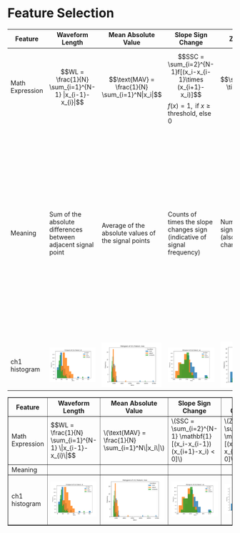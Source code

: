 # Feature Selection
| Feature | Waveform Length | Mean Absolute Value| Slope Sign Change | Zero Crossing| Variance| Sample Entropy|
| --- | --- | --- | --- | --- | --- | --- |
| Math Expression| $$WL = \frac{1}{N} \sum_{i=1}^{N-1} \|x_{i-1}-x_{i}\|$$ | $$\text{MAV} = \frac{1}{N} \sum_{i=1}^N\|x_i\|$$ | $$SSC = \sum_{i=2}^{N-1}f[(x_i-x_{i-1}\times (x_{i+1}-x_i)]$$ $f(x) = 1, \text{ if } x \geq \text{threshold, else }0$| $$\sum_{i=1}^N[(x_i \times x_{i-1}) < 0]$$| $$\frac{1}{N-1} \sum(x_i-\bar x)^2$$| NA|
| Meaning| Sum of the absolute differences between adjacent signal point| Average of the absolute values of the signal points| Counts of times the slope changes sign (indicative of signal frequency)| Number of the times signal crosses zero (also frequency characteristic)| Averaged squared deviation of the data from its mean (measures dispersion)| Complexity measure, assessing the regularity and unpredictability of a time-series. It quantifies the likelihood that runs of patterns that are close for M observations remain close on subsequent incremental comparisons. Lower values of SampEn indicate more self-similarity or regularity in the data, while higher values suggest a higher degree of complexity or irregularity|
| ch1 histogram | <img src="https://github.com/AlexisWu-01/EMG-offline-analysis/blob/main/feature_plots/ch1_wl.png?raw=true" width="300"/> | <img src="https://github.com/AlexisWu-01/EMG-offline-analysis/blob/main/feature_plots/ch1_mav.png?raw=true" width="300"/> | <img src="https://github.com/AlexisWu-01/EMG-offline-analysis/blob/main/feature_plots/ch1_ssc.png?raw=true" width="300"/> | <img src="https://github.com/AlexisWu-01/EMG-offline-analysis/blob/main/feature_plots/ch1_zc.png?raw=true" width="300"/> | <img src="https://github.com/AlexisWu-01/EMG-offline-analysis/blob/main/feature_plots/ch1_var.png?raw=true" width="300"/> | <img src="https://github.com/AlexisWu-01/EMG-offline-analysis/blob/main/feature_plots/ch1_sampen.png?raw=true" width="300"/> |


<head>
    <script type="text/javascript" async src="https://cdnjs.cloudflare.com/ajax/libs/mathjax/2.7.7/MathJax.js?config=TeX-MML-AM_CHTML"></script>
</head>
<table border="1">
    <thead>
        <tr>
            <th>Feature</th>
            <th>Waveform Length</th>
            <th>Mean Absolute Value</th>
            <th>Slope Sign Change</th>
            <th>Zero Crossing</th>
            <th>Variance</th>
            <th>Sample Entropy</th>
        </tr>
    </thead>
    <tbody>
        <tr>
            <td>Math Expression</td>
            <td>$$WL = \frac{1}{N} \sum_{i=1}^{N-1} \|x_{i-1}-x_{i}\|$$</td>
            <td>\(\text{MAV} = \frac{1}{N} \sum_{i=1}^N\|x_i\|\)</td>
            <td>\(SSC = \sum_{i=2}^{N-1} \mathbf{1}[(x_i-x_{i-1})(x_{i+1}-x_i) < 0]\)</td>
            <td>\(ZC = \sum_{i=1}^N \mathbf{1}[(x_i \times x_{i-1}) < 0]\)</td>
            <td>\(\text{VAR} = \frac{1}{N-1} \sum_{i=1}^N(x_i-\bar x)^2\)</td>
            <td>\(\text{SampEn} = -\ln\left(\frac{A}{B}\right)\)</td>
        </tr>
        <tr>
            <td>Meaning</td>
            <td><!-- Your description for Waveform Length --></td>
            <td><!-- Your description for Mean Absolute Value --></td>
            <td><!-- Your description for Slope Sign Change --></td>
            <td><!-- Your description for Zero Crossing --></td>
            <td><!-- Your description for Variance --></td>
            <td><!-- Your description for Sample Entropy --></td>
        </tr>
        <tr>
            <td>ch1 histogram</td>
            <td><img src="https://github.com/AlexisWu-01/EMG-offline-analysis/blob/main/feature_plots/ch1_wl.png?raw=true" width="500"/></td>
            <td><img src="https://github.com/AlexisWu-01/EMG-offline-analysis/blob/main/feature_plots/ch1_mav.png?raw=true" width="500"/></td>
            <td><img src="https://github.com/AlexisWu-01/EMG-offline-analysis/blob/main/feature_plots/ch1_ssc.png?raw=true" width="500"/></td>
            <td><img src="https://github.com/AlexisWu-01/EMG-offline-analysis/blob/main/feature_plots/ch1_zc.png?raw=true" width="500"/></td>
            <td><img src="https://github.com/AlexisWu-01/EMG-offline-analysis/blob/main/feature_plots/ch1_var.png?raw=true" width="500"/></td>
            <td><img src="https://github.com/AlexisWu-01/EMG-offline-analysis/blob/main/feature_plots/ch1_sampen.png?raw=true" width="500"/></td>
        </tr>
    </tbody>
</table>
